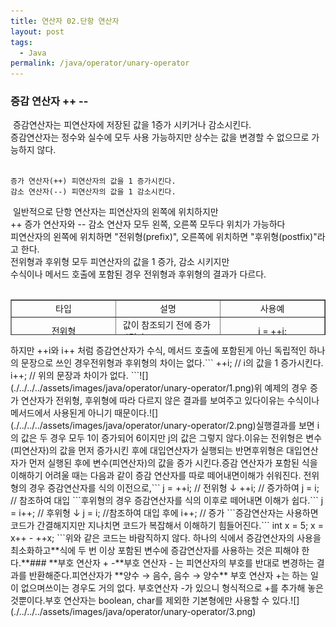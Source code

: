 ```yaml
---
title: 연산자 02.단항 연산자
layout: post
tags:
  - Java
permalink: /java/operator/unary-operator
---
```

### 증감 연산자 ++ --
​
증감연산자는 피연산자에 저장된 값을 1증가 시키거나 감소시킨다.  
​
증감연산자는 정수와 실수에 모두 사용 가능하지만 상수는 값을 변경할 수 없으므로 가능하지 않다.  
​
```
증가 연산자(++) 피연산자의 값을 1 증가시킨다.
감소 연산자(--) 피연산자의 값을 1 감소시킨다.
```
​
일반적으로 단항 연산자는 피연산자의 왼쪽에 위치하지만  
​
++ 증가 연산자와 -- 감소 연산자 모두 왼쪽, 오른쪽 모두다 위치가 가능하다  
​
피연산자의 왼쪽에 위치하면 "전위형(prefix)", 오른쪽에 위치하면 "후위형(postfix)"라고 한다.  
​
전위형과 후위형 모두 피연산자의 값을 1 증가, 감소 시키지만  
​
수식이나 메서드 호출에 포함된 경우 전위형과 후위형의 결과가 다르다.  
​
<table style="border-collapse: collapse; width: 100%; height: 57px;" border="1" data-ke-style="style12" data-ke-align="alignLeft">
<tbody>
<tr style="height: 20px;">
<td style="width: 33.3333%; text-align: center; height: 20px;">타입</td>
<td style="width: 33.3333%; text-align: center; height: 20px;">설명</td>
<td style="width: 33.3333%; text-align: center; height: 20px;">사용예</td>
</tr>
<tr style="height: 20px;">
<td style="width: 33.3333%; text-align: center; height: 20px;">전위형</td>
<td style="width: 33.3333%; height: 20px; text-align: left;">&nbsp;값이 참조되기 전에 증가시킨다.</td>
<td style="width: 33.3333%; text-align: center; height: 20px;">j = ++i;</td>
</tr>
<tr style="height: 17px;">
<td style="width: 33.3333%; text-align: center; height: 17px;">후위형</td>
<td style="width: 33.3333%; height: 17px; text-align: left;">&nbsp;값이 참조된 후에 증가시킨다.</td>
<td style="width: 33.3333%; text-align: center; height: 17px;">j = i++;</td>
</tr>
</tbody>
</table>
​
하지만 ++i와 i++ 처럼 증감연산자가 수식, 메서드 호출에 포함된게 아닌 독립적인 하나의 문장으로 쓰인 경우  
​
전위형과 후위형의 차이는 없다.
​
```
++i;    // i의 값을 1 증가시킨다.
i++;    // 위의 문장과 차이가 없다.
```
​
![](./../../../assets/images/java/operator/unary-operator/1.png)  
​
위 예제의 경우 증가 연산자가 전위형, 후위형에 따라 다르지 않은 결과를 보여주고 있다  
​
이유는 수식이나 메서드에서 사용된게 아니기 때문이다.  
​
![](./../../../assets/images/java/operator/unary-operator/2.png)  
​
실행결과를 보면 i의 값은 두 경우 모두 1이 증가되어 6이지만 j의 값은 그렇지 않다.  
​
이유는 전위형은 변수(피연산자)의 값을 먼저 증가시킨 후에 대입연산자가 실행되는 반면  
​
후위형은 대입연산자가 먼저 실행된 후에 변수(피연산자)의 값을 증가 시킨다.  
​
증감 연산자가 포함된 식을 이해하기 어려울 때는 다음과 같이 증감 연산자를 따로 떼어내면  
​
이해가 쉬워진다. 전위형의 경우 증감연산자를 식의 이전으로,  
​
```
j = ++i; // 전위형 
    ↓
++i;    // 증가하여
j = i;  // 참조하여 대입
```
​
후위형의 경우 증감연산자를 식의 이후로 떼어내면 이해가 쉽다.  
​
```
j = i++; // 후위형 
    ↓
j = i;  //참조하여 대입 후에
i++;    // 증가
```
​
증감연산자는 사용하면 코드가 간결해지지만 지나치면 코드가 복잡해서 이해하기 힘들어진다.  
​
```
int x = 5;
x = x++ - ++x;
```
​
위와 같은 코드는 바람직하지 않다. 하나의 식에서 증감연산자의 사용을 최소화하고  
​
**식에 두 번 이상 포함된 변수에 증감연산자를 사용하는 것은 피해야 한다.**  
​
### **부호 연산자 + -**
​
부호 연산자 - 는 피연산자의 부호를 반대로 변경하는 결과를 반환해준다.  
​
피연산자가 **양수 → 음수, 음수 → 양수** 부호 연산자 +는 하는 일이 없으며  
​
쓰이는 경우도 거의 없다. 부호연산자 -가 있으니 형식적으로 +를 추가해 놓은 것뿐이다.  
​
부호 연산자는 boolean, char를 제외한 기본형에만 사용할 수 있다.  
​
![](./../../../assets/images/java/operator/unary-operator/3.png)  